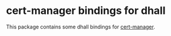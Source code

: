 # cert-manager bindings for dhall

This package contains some dhall bindings for [cert-manager](https://cert-manager.io/docs/).
